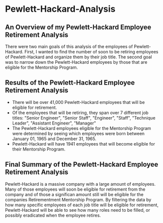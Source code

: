 # Pewlett-Hackard-Analysis

## An Overview of my Pewlett-Hackard Employee Retirement Analysis
There were two main goals of this analysis of the employees of Pewlett-Hackard. First, I wanted to find the number of soon to be retiring employees of Pewlett-Hackard and organize them by their job title. The second goal was to narrow down the Pewlett-Hackard employees by those that are eligible for the Mentorship Program. 

## Results of the Pewlett-Hackard Employee Retirement Analysis
- There will be over 41,000 Pewlett-Hackard employees that will be eligible for retirement.
- Of the employees that will be retiring, they span over 7 different job titles: "Senior Engineer", "Senior Staff", "Engineer", "Staff", "Technique Leader", "Assistant Engineer", "Manager"
- The Pewlett-Hackard employees eligible for the Mentorship Program were determined by seeing which employees were born between January 01, 1965 and December 31, 1965.
- Pewlett-Hackard will have 1941 employees that will become eligible for their Mentorship Program.

## Final Summary of the Pewlett-Hackard Employee Retirement Analysis
Pewlett-Hackard is a massive company with a large amount of employees. Many of those employees will soon be eligible for retirement from the company and of those a significan amount still will be eligible for the companies Retirementment Mentorship Program. By filtering the data by how many specific employees of each job title will be eligible for retirement, Pewlett-Hackard will be able to see how many roles need to be filled, or possibly eradicated when the employee retires.
